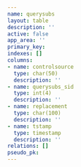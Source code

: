 ```yaml
---
name: querysubs
layout: table
description: ''
active: false
app_area: ''
primary_key: 
indexes: []
columns:
- name: controlsource
  type: char(50)
  description: ''
- name: querysubs_sid
  type: int(4)
  description: ''
- name: replacement
  type: char(100)
  description: ''
- name: tstamp
  type: timestamp
  description: ''
relations: []
pseudo_pk: 
---
```


